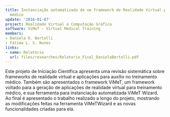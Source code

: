 ```yaml
---
title: Instanciação automatizada de um framework de Realidade Virtual para treinamento
  médico
update: '2016-01-07'
project: Realidade Virtual e Computação Gráfica
software: ViMeT - Virtual Medical Training
members:
- Daniela O. Bertolli
- Fátima L. S. Nunes
links:
- name: Relatório
  url: files/researches/Relatorio_Final_DanielaBertolli.pdf
---
```


Este projeto de Iniciação Científica apresenta uma revisão sistemática sobre frameworks de realidade virtual e aplicações para auxílio no treinamento médico. Também são apresentados o framework ViMeT, um framework voltado para a geração de aplicações de realidade virtual para treinamento médico, e sua ferramenta para instanciação automatizada ViMeT Wizard. Ao final é apresentado o trabalho realizado a longo do projeto, mostrando as modificações feitas na ferramenta ViMeTWizard e as novas funcionalidades criadas para ela.
